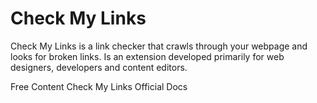 # Check My Links

Check My Links is a link checker that crawls through your webpage and looks for broken links. Is an extension developed primarily for web designers, developers and content editors.

<ResourceGroupTitle>Free Content</ResourceGroupTitle>
<BadgeLink colorScheme='blue' badgeText='Official Docs' href='https://github.com/PageModifiedOfficial/Check-My-Links'>Check My Links Official Docs</BadgeLink>
